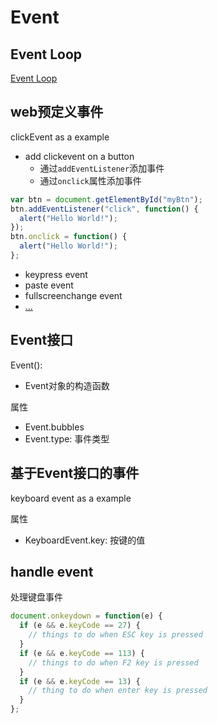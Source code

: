# Event

## Event Loop

[Event Loop](JavaScript_Event_Loop.md)

## web预定义事件

clickEvent as a example

- add clickevent on a button
  - 通过`addEventListener`添加事件
  - 通过`onclick`属性添加事件

```js
var btn = document.getElementById("myBtn");
btn.addEventListener("click", function() {
  alert("Hello World!");
});
btn.onclick = function() {
  alert("Hello World!");
};
```

- keypress event
- paste event
- fullscreenchange event
- [...](https://developer.mozilla.org/zh-CN/docs/Web/Events)

## Event接口

Event():

- Event对象的构造函数

属性

- Event.bubbles
- Event.type: 事件类型

## 基于Event接口的事件

keyboard event as a example

属性

- KeyboardEvent.key: 按键的值

## handle event

处理键盘事件

```js
document.onkeydown = function(e) {
  if (e && e.keyCode == 27) {
    // things to do when ESC key is pressed
  }
  if (e && e.keyCode == 113) {
    // things to do when F2 key is pressed
  }
  if (e && e.keyCode == 13) {
    // thing to do when enter key is pressed
  }
};
```
